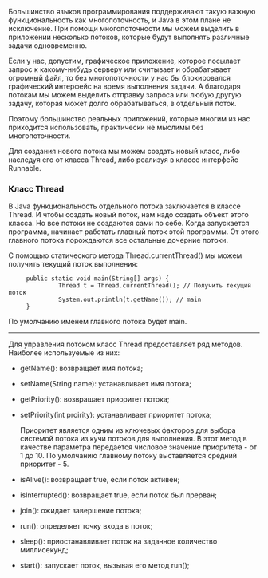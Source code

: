 Большинство языков программирования поддерживают такую важную функциональность
как многопоточность, и Java в этом плане не исключение. При помощи многопоточности
мы можем выделить в приложении несколько потоков, которые будут выполнять различные
задачи одновременно.

Если у нас, допустим, графическое приложение, которое посылает запрос к какому-нибудь
серверу или считывает и обрабатывает огромный файл, то без многопоточности у нас бы
блокировался графический интерфейс на время выполнения задачи. А благодаря потокам
мы можем выделить отправку запроса или любую другую задачу, которая может долго
обрабатываться, в отдельный поток.

Поэтому большинство реальных приложений, которые многим из нас приходится использовать,
практически не мыслимы без многопоточности.

Для создания нового потока мы можем создать новый класс, либо наследуя его от класса
Thread, либо реализуя в классе интерфейс Runnable.

### Класс Thread

В Java функциональность отдельного потока заключается в классе Thread.
И чтобы создать новый поток, нам надо создать объект этого класса.
Но все потоки не создаются сами по себе. Когда запускается программа,
начинает работать главный поток этой программы. От этого главного потока
порождаются все остальные дочерние потоки.

С помощью статического метода Thread.currentThread() мы можем получить текущий
поток выполнения:

         public static void main(String[] args) {
                  Thread t = Thread.currentThread(); // Получить текущий поток
                  System.out.println(t.getName()); // main
         }

По умолчанию именем главного потока будет main.

---

Для управления потоком класс Thread предоставляет ряд методов.
Наиболее используемые из них:

- getName(): возвращает имя потока;

- setName(String name): устанавливает имя потока;

- getPriority(): возвращает приоритет потока;

- setPriority(int proirity): устанавливает приоритет потока;

  Приоритет является одним из ключевых факторов для выбора системой потока
  из кучи потоков для выполнения. В этот метод в качестве параметра передается
  числовое значение приоритета - от 1 до 10. По умолчанию главному потоку
  выставляется средний приоритет - 5.

- isAlive(): возвращает true, если поток активен;

- isInterrupted(): возвращает true, если поток был прерван;

- join(): ожидает завершение потока;

- run(): определяет точку входа в поток;

- sleep(): приостанавливает поток на заданное количество миллисекунд;

- start(): запускает поток, вызывая его метод run();
